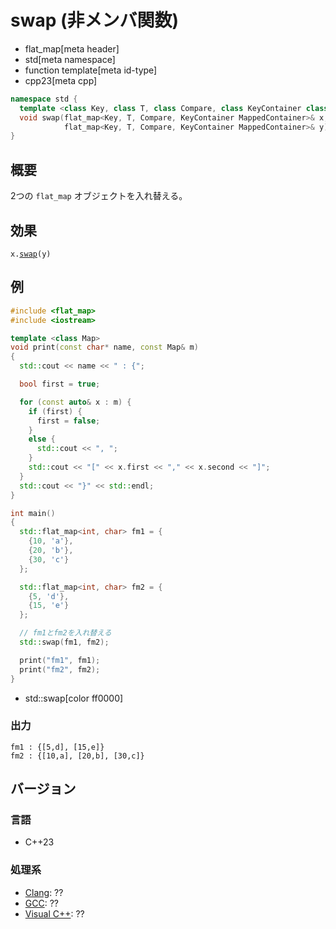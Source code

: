 # swap (非メンバ関数)
* flat_map[meta header]
* std[meta namespace]
* function template[meta id-type]
* cpp23[meta cpp]

```cpp
namespace std {
  template <class Key, class T, class Compare, class KeyContainer class MappedContainer>
  void swap(flat_map<Key, T, Compare, KeyContainer MappedContainer>& x,
            flat_map<Key, T, Compare, KeyContainer MappedContainer>& y); // (1) C++23
}
```

## 概要
2つの `flat_map` オブジェクトを入れ替える。


## 効果
`x.`[`swap`](swap.md)`(y)`


## 例
```cpp example
#include <flat_map>
#include <iostream>

template <class Map>
void print(const char* name, const Map& m)
{
  std::cout << name << " : {";

  bool first = true;

  for (const auto& x : m) {
    if (first) {
      first = false;
    }
    else {
      std::cout << ", ";
    }
    std::cout << "[" << x.first << "," << x.second << "]";
  }
  std::cout << "}" << std::endl;
}

int main()
{
  std::flat_map<int, char> fm1 = {
    {10, 'a'},
    {20, 'b'},
    {30, 'c'}
  };

  std::flat_map<int, char> fm2 = {
    {5, 'd'},
    {15, 'e'}
  };

  // fm1とfm2を入れ替える
  std::swap(fm1, fm2);

  print("fm1", fm1);
  print("fm2", fm2);
}
```
* std::swap[color ff0000]

### 出力
```
fm1 : {[5,d], [15,e]}
fm2 : {[10,a], [20,b], [30,c]}
```


## バージョン
### 言語
- C++23

### 処理系
- [Clang](/implementation.md#clang): ??
- [GCC](/implementation.md#gcc): ??
- [Visual C++](/implementation.md#visual_cpp): ??
